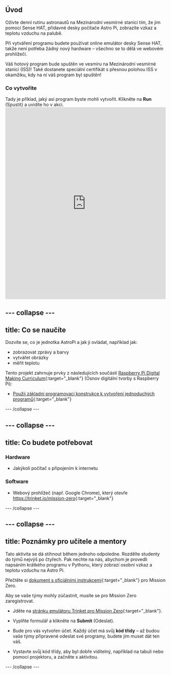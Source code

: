 ## Úvod

Oživte denní rutinu astronautů na Mezinárodní vesmírné stanici tím, že jim pomocí Sense HAT, přídavné desky počítače Astro Pi, zobrazíte vzkaz a teplotu vzduchu na palubě.

Při vytváření programu budete používat online emulátor desky Sense HAT, takže není potřeba žádný nový hardware – všechno se to dělá ve webovém prohlížeči.

Váš hotový program bude spuštěn ve vesmíru na Mezinárodní vesmírné stanici (ISS)! Také dostanete speciální certifikát s přesnou polohou ISS v okamžiku, kdy na ní váš program byl spuštěn!

### Co vytvoříte

Tady je příklad, jaký asi program byste mohli vytvořit. Klikněte na **Run** (Spustit) a uvidíte ho v akci. <iframe src="https://trinket.io/embed/python/069f6138f7?outputOnly=true&start=result" width="100%" height="600" frameborder="0" marginwidth="0" marginheight="0" allowfullscreen mark="crwd-mark"></iframe> 

--- collapse ---
---
title: Co se naučíte
---
Dozvíte se, co je jednotka AstroPi a jak ji ovládat, například jak:

+ zobrazovat zprávy a barvy
+ vytvářet obrázky
+ měřit teplotu

Tento projekt zahrnuje prvky z následujících součástí [Raspberry Pi Digital Making Curriculum](http://rpf.io/curriculum){:target="_blank"} (Osnov digitální tvorby s Raspberry Pi):

+ [Použij základní programovací konstrukce k vytvoření jednoduchých programů](https://curriculum.raspberrypi.org/programming/creator/){:target="_blank"}

--- /collapse ---

--- collapse ---
---
title: Co budete potřebovat
---
### Hardware

+ Jakýkoli počítač s připojením k internetu

### Software

+ Webový prohlížeč (např. Google Chrome), který otevře <https://trinket.io/mission-zero>{:target="_blank"}

--- /collapse ---

--- collapse ---
---
title: Poznámky pro učitele a mentory
---
Tato aktivita se dá stihnout během jednoho odpoledne. Rozdělte studenty do týmů nejvýš po čtyřech. Pak nechte na nás, abychom je provedli napsáním krátkého programu v Pythonu, který zobrazí osobní vzkaz a teplotu vzduchu na Astro Pi.

Přečtěte si [dokument s oficiálními instrukcemi](http://esamultimedia.esa.int/docs/edu/European_Astro_Pi_Challenge_Mission_Zero_guidelines.pdf){:target="_blank"} pro Mission Zero.

Aby se vaše týmy mohly zúčastnit, musíte se pro Mission Zero zaregistrovat.

+ Jděte na [stránku emulátoru Trinket pro Mission Zero](https://trinket.io/mission-zero/register){:target="_blank"}.

+ Vyplňte formulář a klikněte na **Submit** (Odeslat).

+ Bude pro vás vytvořen účet. Každý účet má svůj **kód třídy** – až budou vaše týmy připravené odeslat své programy, budete jim muset dát ten váš.

+ Vystavte svůj kód třídy, aby byl dobře viditelný, například na tabuli nebo pomocí projektoru, a začněte s aktivitou.

--- /collapse ---